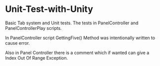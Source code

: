 # Unit-Test-with-Unity
Basic Tab system and Unit tests.
The tests in PanelController and PanelControllerPlay scripts.

In PanelController script GettingFive() Method was intentionally written to cause error. 

Also in Panel Controller there is a comment which if wanted can give a Index Out Of Range Exception.
